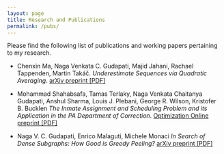 ```yaml
---
layout: page
title: Research and Publications
permalink: /pubs/
---
```


Please find the following list of publications and working papers pertaining to my research.


* Chenxin Ma, Naga Venkata C. Gudapati, Majid Jahani, Rachael Tappenden, Martin Takáč. *Underestimate Sequences via Quadratic Averaging*.   [arXiv preprint [PDF]](http://arxiv.org/pdf/1710.03695.pdf)

* Mohammad Shahabsafa, Tamas Terlaky, Naga Venkata Chaitanya Gudapati, Anshul Sharma, Louis J. Plebani, George R. Wilson, Kristofer B. Bucklen *The Inmate Assignment and Scheduling Problem and its Application in the PA Department of Correction*.       [Optimization Online preprint [PDF]](http://www.optimization-online.org/DB_FILE/2017/10/6308.pdf)

* Naga V. C. Gudapati, Enrico Malaguti, Michele Monaci *In Search of Dense Subgraphs: How Good is Greedy Peeling?*   [arXiv preprint [PDF]](https://arxiv.org/abs/1911.02356.pdf)




